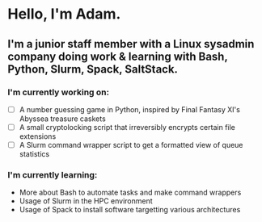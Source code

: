# Hello, I'm Adam. 
## I'm a junior staff member with a Linux sysadmin company doing work & learning with Bash, Python, Slurm, Spack, SaltStack. 

### I'm currently working on:
- [ ] A number guessing game in Python, inspired by Final Fantasy XI's Abyssea treasure caskets
- [ ] A small cryptolocking script that irreversibly encrypts certain file extensions
- [ ] A Slurm command wrapper script to get a formatted view of queue statistics

### I'm currently learning:
* More about Bash to automate tasks and make command wrappers
* Usage of Slurm in the HPC environment
* Usage of Spack to install software targetting various architectures


<!--
**adamdrucker/adamdrucker** is a ✨ _special_ ✨ repository because its `README.md` (this file) appears on your GitHub profile.

Here are some ideas to get you started:

- 🔭 I’m currently working on ...
- 🌱 I’m currently learning ...
- 👯 I’m looking to collaborate on ...
- 🤔 I’m looking for help with ...
- 💬 Ask me about ...
- 📫 How to reach me: ...
- 😄 Pronouns: ...
- ⚡ Fun fact: ...
-->
